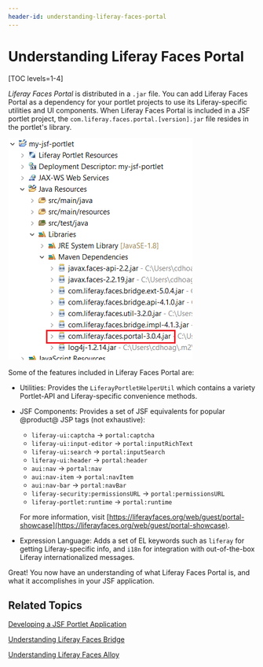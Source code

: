 ```yaml
---
header-id: understanding-liferay-faces-portal
---
```


# Understanding Liferay Faces Portal

[TOC levels=1-4]

*Liferay Faces Portal* is distributed in a `.jar` file. You can add Liferay
Faces Portal as a dependency for your portlet projects to use its
Liferay-specific utilities and UI components. When Liferay Faces Portal is
included in a JSF portlet project, the `com.liferay.faces.portal.[version].jar`
file resides in the portlet's library. 

![Figure 1: The required `.jar` files are downloaded for your JSF portlet based on the JSF UI Component Suite you configured.](../../images/jsf-jars-package-explorer.png)

Some of the features included in Liferay Faces Portal are: 

- Utilities: Provides the `LiferayPortletHelperUtil` which contains a variety
  Portlet-API and Liferay-specific convenience methods.

- JSF Components: Provides a set of JSF equivalents for popular @product@ JSP
  tags (not exhaustive):
    - `liferay-ui:captcha` &rarr; `portal:captcha`
    - `liferay-ui:input-editor` &rarr; `portal:inputRichText`
    - `liferay-ui:search` &rarr; `portal:inputSearch`
    - `liferay-ui:header` &rarr; `portal:header`
    - `aui:nav` &rarr; `portal:nav`
    - `aui:nav-item` &rarr; `portal:navItem`
    - `aui:nav-bar` &rarr; `portal:navBar`
    - `liferay-security:permissionsURL` &rarr; `portal:permissionsURL`
    - `liferay-portlet:runtime` &rarr; `portal:runtime`

    For more information, visit
    [https://liferayfaces.org/web/guest/portal-showcase](https://liferayfaces.org/web/guest/portal-showcase).

- Expression Language: Adds a set of EL keywords such as `liferay` for getting
  Liferay-specific info, and `i18n` for integration with out-of-the-box Liferay
  internationalized messages. 

Great! You now have an understanding of what Liferay Faces Portal is, and what
it accomplishes in your JSF application. 

## Related Topics

[Developing a JSF Portlet Application](/docs/7-2/appdev/-/knowledge_base/a/developing-a-jsf-portlet-application)

[Understanding Liferay Faces Bridge](/docs/7-2/reference/-/knowledge_base/r/understanding-liferay-faces-bridge)

[Understanding Liferay Faces Alloy](/docs/7-2/reference/-/knowledge_base/r/understanding-liferay-faces-alloy)
